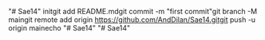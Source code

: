 "# Sae14"  initgit add README.mdgit commit -m "first commit"git branch -M maingit remote add origin https://github.com/AndDilan/Sae14.gitgit push -u origin mainecho "# Sae14" 
"# Sae14" 

